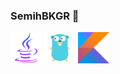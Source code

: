 ### SemihBKGR :black_heart:

<div style="display: inline">
<img src="./resources/java.svg?raw=true" width="50px">
<img src="./resources/golang.svg?raw=true" width="50px">
<img src="./resources/kotlin.svg?raw=true" width="50px">
</div>

